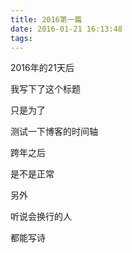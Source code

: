 ```yaml
---
title: 2016第一篇
date: 2016-01-21 16:13:48
tags:
---
```

2016年的21天后

我写下了这个标题

只是为了

测试一下博客的时间轴

跨年之后

是不是正常

另外

听说会换行的人

都能写诗